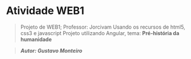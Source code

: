 # Atividade WEB1

>Projeto de WEB1;
>Professor: Jorcivam
>Usando os recursos de html5, css3 e javascript
>Projeto utilizando Angular, tema:
**Pré-história da humanidade**

>***Autor: Gustavo Monteiro***